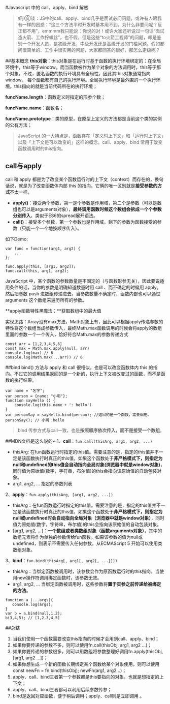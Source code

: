 #Javascript 中的 call、apply、bind 解惑
>虾ji⑧谈：JS中的call、apply、bind几乎是面试必问问题，或许有人跟我有一样的困惑：“这三个方法平时开发时基本用不到，为什么非要问呢？反正都不用”，emmmm我只能说：你说的对！或许大家还听说过一句话“面试造火箭、工作拧螺丝”，也不假，但是这些“to火箭工程师”的问题，却是鉴别一个开发人员，是初级开发、中级开发还是高级开发的门槛问题。假如都问很简单的、工作中很实用的问题，大家都回答的很好，那怎么定级呢？



##基本概念
**this对象**：this对象是在运行时基于函数的执行环境绑定的：在全局环境中，this等于window，而当函数被作为某个对象的方法调用时，this等于那个对象。不过，匿名函数的执行环境具有全局性，因此其this对象通常指向window。
每个函数都有自己的执行环境。全局执行环境是最外围的一个执行环境。this指向的就是当前代码所在的执行环境；

**funcName.length**：函数定义时指定的形参个数；

**funcName.name**：函数名；

**funcName.prototype**：类的原型，在原型上定义的方法都是当前这个类的实例的公有方法；

> JavaScript 的一大特点是，函数存在「定义时上下文」和「运行时上下文」以及「上下文是可以改变的」这样的概念。call、apply、bind 常用于改变函数调用时的this指向。

## call与apply
call 和 apply 都是为了改变某个函数运行时的上下文（context）而存在的，换句话说，就是为了改变函数体内部 this 的指向。它俩的唯一区别就是**接受参数的方式**不太一样。

* **apply()**：接受两个参数，第一是个参数是作用域，第二个是参数（可以是数组也可以是arguments对象），**最终调用函数时候这个数组会拆成一个个参数分别传入**，类似于ES6的spread展开语法。
* **call()**：接受多个参数，第一个参数也是作用域，剩下的参数为函数接受的参数（只能一个一个地按顺序传入）。

如下Demo:

```
var func = function(arg1, arg2) {
	...
};

func.apply(this, [arg1, arg2]);
func.call(this, arg1, arg2);
```

JavaScript 中，某个函数的参数数量是不固定的（与函数形参无关），因此要说适用条件的话，当你的参数是明确知道数量时用 call 、而不确定的时候用 apply。然后把参数 push 进数组传递进去。当参数数量不确定时，函数内部也可以通过 arguments 这个数组来遍历所有的参数。

**apply函数特性黑魔法：**获取数组中的最大值

实现思路：Array没有max方法，Math对象上有，因此可以根据apply传递参数的特性将这个数组当成参数传入，最终Math.max函数调用的时候会将apply的数组里面的参数一个一个传入，恰好符合Math.max的参数传递方式

```
const arr = [1,2,3,4,5,6]
const max = Math.max.apply(null, arr)
console.log(max) // 6
console.log(Math.max(...arr)) // 6
```
##bind
bind() 方法与 apply 和 call 很相似，也是可以改变函数体内 this 的指向。不过它的调用结果返回的是一个新的，执行上下文被改变过的函数，而不是函数的执行结果。

```
var name = "名字";
var person = {name: "小明"};
function sayHello () {
	console.log(this.name + ': hello')
}
var personSay = sayHello.bind(person); //返回的是一个函数，需要调用。
personSay(); // 小明：hello
```
>bind 传参方式与call一致，也是**按照顺序依次传入，而不是接受一个数组**。

##MDN文档是这么说的~
1、**call**：`fun.call(thisArg, arg1, arg2, ...)`

* thisArg: 在fun函数运行时指定的this值。需要注意的是，指定的this值并不一定是该函数执行时真正的this值，如果这个函数处于**非严格模式下，则指定为null和undefined的this值会自动指向全局对象(浏览器中就是window对象)**，同时值为原始值(数字，字符串，布尔值)的this会指向该原始值的自动包装对象。
* arg1, arg2, ... 指定的参数列表

2、**apply**：`fun.apply(thisArg, [arg1, arg2, ...])`

* thisArg：在fun函数运行时指定的this值。需要注意的是，指定的this值并不一定是该函数执行时真正的this值，如果这个函数处于**非严格模式下，则指定为null或undefined时会自动指向全局对象（浏览器中就是window对象）**，同时值为原始值(数字，字符串，布尔值)的this会指向该原始值的自动包装对象。
* [arg1, arg2, ...]：**一个数组或者类数组对象（函数arguments对象）**，其中的数组元素将作为单独的参数传给fun函数。如果该参数的值为null或undefined，则表示不需要传入任何参数。从ECMAScript 5 开始可以使用类数组对象。

3、**bind**：`fun.bind(thisArg[, arg1[, arg2[, ...]]])`

* thisArg：当绑定函数被调用时，该参数会作为原函数运行时的this指向。当使用new操作符调用绑定函数时，该参数无效。
* arg1, arg2, ... 当绑定函数被调用时，这些参数将**置于实参之前传递给被绑定的方法**。

```
function a (...args){
   console.log(args);
}
var b = a.bind(null,1,2);
b(3,4,5); // [1,2,3,4,5]
```

##总结
1. 当我们使用一个函数需要改变this指向的时候才会用到call、apply、bind；
2. 如果你要传递的参数不多，则可以使用fn.call(thisObj, arg1, arg2 ...)；
3. 如果你要传递的参数很多，则可以用数组将参数整理好调用fn.apply(thisObj, [arg1, arg2 ...])；
4. 如果你想生成一个新的函数长期绑定某个函数给某个对象使用，则可以使用const newFn = fn.bind(thisObj); newFn(arg1, arg2...)；
5. apply、call、bind三者第一个参数都是this要指向的对象，也就是想指定的上下文；
6. apply、call、bind三者都可以利用后续参数传参；
6. bind是返回对应函数，便于稍后调用；apply、call则是立即调用 。


